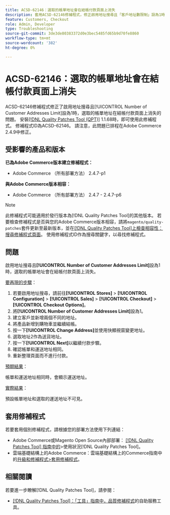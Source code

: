 ```yaml
---
title: ACSD-62146：選取的帳單地址會在結帳付款頁面上消失
description: 套用ACSD-62146修補程式，修正啟用地址搜尋且「客戶地址數限制」設為1時，選取的帳單地址會在結帳付款頁面上消失的Adobe Commerce問題。
feature: Customers, Checkout
role: Admin, Developer
type: Troubleshooting
source-git-commit: 3de3de80383372d0e3bec5485fd65b9d70fe8860
workflow-type: tm+mt
source-wordcount: '382'
ht-degree: 0%

---
```



# ACSD-62146：選取的帳單地址會在結帳付款頁面上消失

ACSD-62146修補程式修正了啟用地址搜尋且[!UICONTROL Number of Customer Addresses Limit]設為1時，選取的帳單地址在結帳付款頁面上消失的問題。 安裝[[!DNL Quality Patches Tool (QPT)]](/help/tools/quality-patches-tool/quality-patches-tool-to-self-serve-quality-patches.md) 1.1.68時，即可使用此修補程式。 修補程式ID為ACSD-62146。 請注意，此問題已排程在Adobe Commerce 2.4.9中修正。

## 受影響的產品和版本

**已為Adobe Commerce版本建立修補程式：**

* Adobe Commerce （所有部署方法） 2.4.7-p1

**與Adobe Commerce版本相容：**

* Adobe Commerce （所有部署方法） 2.4.7 - 2.4.7-p6

>[!NOTE]
>
>此修補程式可能適用於發行版本為[!DNL Quality Patches Tool]的其他版本。 若要檢查修補程式是否與您的Adobe Commerce版本相容，請將`magento/quality-patches`套件更新至最新版本，並在[[!DNL Quality Patches Tool]上檢查相容性：搜尋修補程式頁面](https://experienceleague.adobe.com/tools/commerce-quality-patches/index.html)。 使用修補程式ID作為搜尋關鍵字，以尋找修補程式。

## 問題

啟用地址搜尋且&#x200B;**[!UICONTROL Number of Customer Addresses Limit]**&#x200B;設為1時，選取的帳單地址會在結帳付款頁面上消失。

<u>要再現的步驟</u>：

1. 若要啟用地址搜尋，請前往&#x200B;**[!UICONTROL Stores]** > **[!UICONTROL Configuration]** > **[!UICONTROL Sales]** > **[!UICONTROL Checkout]** > **[!UICONTROL Checkout Options]**。
1. 將&#x200B;**[!UICONTROL Number of Customer Addresses Limit]**&#x200B;設為1。
1. 建立客戶並新增兩個不同的地址。
1. 將產品新增到購物車並繼續結帳。
1. 按一下&#x200B;**[!UICONTROL Change Address]**&#x200B;並使用快顯視窗變更地址。
1. 選取地址2作為送貨地址。
1. 按一下&#x200B;**[!UICONTROL Next]**&#x200B;以繼續付款步驟。
1. 確認帳單和運送地址相同。
1. 重新整理頁面而不進行付款。

<u>預期結果</u>：

帳單和運送地址相同時，會顯示運送地址。

<u>實際結果</u>：

預設帳單地址和選取的運送地址不可見。

## 套用修補程式

若要套用個別修補程式，請根據您的部署方法使用下列連結：

* Adobe Commerce或Magento Open Source內部部署： [[!DNL Quality Patches Tool] 指南中的](/help/tools/quality-patches-tool/usage.md)>使用狀況[!DNL Quality Patches Tool]。
* 雲端基礎結構上的Adobe Commerce：雲端基礎結構上的Commerce指南中的[升級和修補程式>套用修補程式](https://experienceleague.adobe.com/docs/commerce-cloud-service/user-guide/develop/upgrade/apply-patches.html)。

## 相關閱讀

若要進一步瞭解[!DNL Quality Patches Tool]，請參閱：

* [[!DNL Quality Patches Tool]：「工具」指南中，品質修補程式](/help/tools/quality-patches-tool/quality-patches-tool-to-self-serve-quality-patches.md)的自助服務工具。
